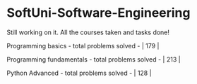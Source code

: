 # SoftUni-Software-Engineering
Still working on it.
All the courses taken and tasks done!

Programming basics - total problems solved - | 179 |

Programming fundamentals - total problems solved - | 213 |

Python Advanced - total problems solved - | 128 |
